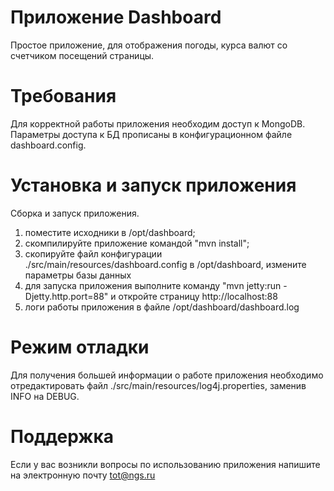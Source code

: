 Приложение Dashboard 
==============
Простое приложение, для отображения погоды, курса валют со счетчиком посещений страницы.


Требования
========
Для корректной работы приложения необходим доступ к MongoDB.
Параметры доступа к БД прописаны в конфигурационном файле dashboard.config.

Установка и запуск приложения
========
Сборка и запуск приложения.
1. поместите исходники в /opt/dashboard;
2. скомпилируйте приложение командой "mvn install";
3. скопируйте файл конфигурации ./src/main/resources/dashboard.config 
   в /opt/dashboard, измените параметры базы данных
4. для запуска приложения выполните команду "mvn jetty:run -Djetty.http.port=88" 
   и откройте страницу http://localhost:88
5. логи работы приложения в файле /opt/dashboard/dashboard.log

Режим отладки
========
Для получения большей информации о работе приложения необходимо отредактировать  файл
 ./src/main/resources/log4j.properties, заменив INFO на DEBUG.
 
Поддержка
========
Если у вас возникли вопросы по использованию приложения 
напишите на электронную почту <tot@ngs.ru>

